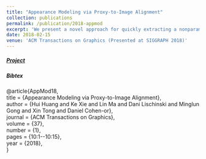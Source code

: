 ```yaml
---
title: "Appearance Modeling via Proxy-to-Image Alignment"
collection: publications
permalink: /publication/2018-appmod
excerpt: 'We present a novel approach for quickly extracting a nonparametric appearance model from a single photograph of a reference object, allowing users to easily enrich detail-less 3D shapes with realistic geometric detail and surface texture.'
date: 2018-02-15
venue: 'ACM Transactions on Graphics (Presented at SIGGRAPH 2018)'
---
```


##### [Project](http://vcc.szu.edu.cn/research/2018/AppMod.html)

##### Bibtex

@article{AppMod18,  
title = {Appearance Modeling via Proxy-to-Image Alignment},  
author = {Hui Huang and Ke Xie and Lin Ma and Dani Lischinski and Minglun Gong and Xin Tong and Daniel Cohen-or},  
journal = {ACM Transactions on Graphics},  
volume = {37},  
number = {1},  
pages = {10:1--10:15},  
year = {2018},  
}